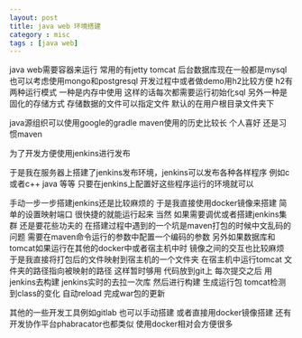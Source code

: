 ```yaml
---
layout: post
title: java web 环境搭建
category : misc
tags : [java web]
---
```



java web需要容器来运行 常用的有jetty tomcat 后台数据库现在一般都是mysql 也可以考虑使用mongo和postgresql 开发过程中或者做demo用h2比较方便 h2有两种运行模式 一种是内存中使用 这样的话每次都需要运行初始化sql 另外一种是固化的存储方式 存储数据的文件可以指定文件 默认的在用户根目录文件夹下

java源组织可以使用google的gradle maven使用的历史比较长 个人喜好 还是习惯maven

为了开发方便使用jenkins进行发布

于是我在服务器上搭建了jenkins发布环境，jenkins可以发布各种各样程序 例如c或者c++ java 等等 只要在jenkins上配置好这些程序运行的环境就可以

手动一步一步搭建jenkins还是比较麻烦的 于是我直接使用docker镜像来搭建 简单的设置映射端口 很快捷的就能运行起来  当然 如果需要调优或者搭建jenkins集群 还是要花些功夫的  在搭建过程中遇到的一个坑是maven打包的时候中文乱码的问题 需要在maven命令运行的参数中配置一个编码的参数  另外如果数据库和tomcat如果运行在其他的docker中或者宿主机中时  镜像之间的交互也比较麻烦 于是我直接将打包后的文件映射到宿主机的一个文件夹  在宿主机中运行tomcat 文件夹的路径指向被映射的路径 这样暂时够用 代码放到git上 每次提交之后 用jenkins去构建 jenkins实时的去拉一次库 然后进行构建 生成运行包 tomcat检测到class的变化 自动reload 完成war包的更新

其他的一些开发工具例如gitlab 也可以手动搭建 或者直接用docker镜像搭建 还有开发协作平台phabracator也都类似 使用docker相对会方便很多

